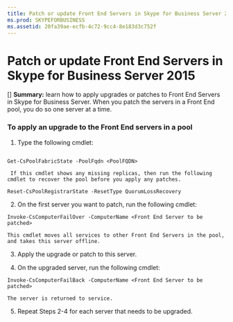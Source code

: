 ```yaml
---
title: Patch or update Front End Servers in Skype for Business Server 2015
ms.prod: SKYPEFORBUSINESS
ms.assetid: 20fa39ae-ecfb-4c72-9cc4-8e183d3c752f
---
```



# Patch or update Front End Servers in Skype for Business Server 2015
[] **Summary:** learn how to apply upgrades or patches to Front End Servers in Skype for Business Server.
When you patch the servers in a Front End pool, you do so one server at a time. 
  
    
    


### To apply an upgrade to the Front End servers in a pool


1. Type the following cmdlet:
    
  ```
  
Get-CsPoolFabricState -PoolFqdn <PoolFQDN>
  ```


     If this cmdlet shows any missing replicas, then run the following cmdlet to recover the pool before you apply any patches.
    


  ```
  Reset-CsPoolRegistrarState -ResetType QuorumLossRecovery
  ```

2. On the first server you want to patch, run the following cmdlet:
    
  ```
  Invoke-CsComputerFailOver -ComputerName <Front End Server to be patched>
  ```


    This cmdlet moves all services to other Front End Servers in the pool, and takes this server offline.
    
  
3. Apply the upgrade or patch to this server.
    
  
4. On the upgraded server, run the following cmdlet:
    
  ```
  Invoke-CsComputerFailBack -ComputerName <Front End Server to be patched>
  ```


    The server is returned to service.
    
  
5. Repeat Steps 2-4 for each server that needs to be upgraded.
    
  

